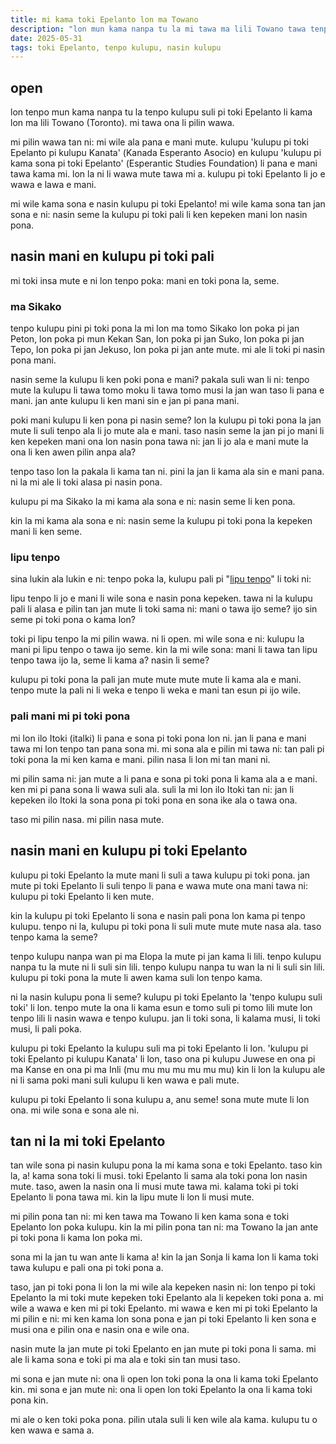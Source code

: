 ```yaml
---
title: mi kama toki Epelanto lon ma Towano
description: "lon mun kama nanpa tu la mi tawa ma lili Towano tawa tenpo kulupu pi toki Epelanto"
date: 2025-05-31
tags: toki Epelanto, tenpo kulupu, nasin kulupu
---
```


## open

lon tenpo mun kama nanpa tu la tenpo kulupu suli pi toki Epelanto li kama lon ma lili Towano (Toronto). mi tawa ona li pilin wawa. 

mi pilin wawa tan ni: mi wile ala pana e mani mute. kulupu 'kulupu pi toki Epelanto pi kulupu Kanata' (<span lang="eo">Kanada Esperanto Asocio</span>) en kulupu 'kulupu pi kama sona pi toki Epelanto' (<span lang="en">Esperantic Studies Foundation</span>) li pana e mani tawa kama mi. lon la ni li wawa mute tawa mi a. kulupu pi toki Epelanto li jo e wawa e lawa e mani. 

mi wile kama sona e nasin kulupu pi toki Epelanto! mi wile kama sona tan jan sona e ni: nasin seme la kulupu pi toki pali li ken kepeken mani lon nasin pona. 

## nasin mani en kulupu pi toki pali

mi toki insa mute e ni lon tenpo poka: mani en toki pona la, seme.

### ma Sikako

tenpo kulupu pini pi toki pona la mi lon ma tomo Sikako lon poka pi jan Peton, lon poka pi mun Kekan San, lon poka pi jan Suko, lon poka pi jan Tepo, lon poka pi jan Jekuso, lon poka pi jan ante mute. mi ale li toki pi nasin pona mani. 

nasin seme la kulupu li ken poki pona e mani? pakala suli wan li ni: tenpo mute la kulupu li tawa tomo moku li tawa tomo musi la jan wan taso li pana e mani. jan ante kulupu li ken mani sin e jan pi pana mani. 


poki mani kulupu li ken pona pi nasin seme? lon la kulupu pi toki pona la jan mute li suli tenpo ala li jo mute ala e mani. taso nasin seme la jan pi jo mani li ken kepeken mani ona lon nasin pona tawa ni: jan li jo ala e mani mute la ona li ken awen pilin anpa ala? 

tenpo taso lon la pakala li kama tan ni. pini la jan li kama ala sin e mani pana. ni la mi ale li toki alasa pi nasin pona. 

kulupu pi ma Sikako la mi kama ala sona e ni: nasin seme li ken pona.

kin la mi kama ala sona e ni: nasin seme la kulupu pi toki pona la kepeken mani li ken seme. 

### lipu tenpo

sina lukin ala lukin e ni: tenpo poka la, kulupu pali pi "[lipu tenpo]()" li toki ni: 

lipu tenpo li jo e mani li wile sona e nasin pona kepeken. tawa ni la kulupu pali li alasa e pilin tan jan mute li toki sama ni: mani o tawa ijo seme? ijo sin seme pi toki pona o kama lon?

toki pi lipu tenpo la mi pilin wawa. ni li open. mi wile sona e ni: kulupu la mani pi lipu tenpo o tawa ijo seme. kin la mi wile sona: mani li tawa tan lipu tenpo tawa ijo la, seme li kama a? nasin li seme?

kulupu pi toki pona la pali jan mute mute mute mute li kama ala e mani. tenpo mute la pali ni li weka e tenpo li weka e mani tan esun pi ijo wile. 

### pali mani mi pi toki pona

mi lon ilo Itoki (<span lang="en">italki</span>) li pana e sona pi toki pona lon ni. jan li pana e mani tawa mi lon tenpo tan pana sona mi. mi sona ala e pilin mi tawa ni: tan pali pi toki pona la mi ken kama e mani. pilin nasa li lon mi tan mani ni. 

mi pilin sama ni: jan mute a li pana e sona pi toki pona li kama ala a e mani. ken mi pi pana sona li wawa suli ala. suli la mi lon ilo Itoki tan ni: jan li kepeken ilo Itoki la sona pona pi toki pona en sona ike ala o tawa ona. 

taso mi pilin nasa. mi pilin nasa mute. 

## nasin mani en kulupu pi toki Epelanto

kulupu pi toki Epelanto la mute mani li suli a tawa kulupu pi toki pona. jan mute pi toki Epelanto li suli tenpo li pana e wawa mute ona mani tawa ni: kulupu pi toki Epelanto li ken mute. 

kin la kulupu pi toki Epelanto li sona e nasin pali pona lon kama pi tenpo kulupu. tenpo ni la, kulupu pi toki pona li suli mute mute mute nasa ala. taso tenpo kama la seme?

tenpo kulupu nanpa wan pi ma Elopa la mute pi jan kama li lili. tenpo kulupu nanpa tu la mute ni li suli sin lili. tenpo kulupu nanpa tu wan la ni li suli sin lili. kulupu pi toki pona la mute li awen kama suli lon tenpo kama. 

ni la nasin kulupu pona li seme? kulupu pi toki Epelanto la 'tenpo kulupu suli toki' li lon. tenpo mute la ona li kama esun e tomo suli pi tomo lili mute lon tenpo lili li nasin wawa e tenpo kulupu. jan li toki sona, li kalama musi, li toki musi, li pali poka. 

kulupu pi toki Epelanto la kulupu suli ma pi toki Epelanto li lon. 'kulupu pi toki Epelanto pi kulupu Kanata' li lon, taso ona pi kulupu Juwese en ona pi ma Kanse en ona pi ma Inli (mu mu mu mu mu mu mu) kin li lon la kulupu ale ni li sama poki mani suli kulupu li ken wawa e pali mute. 

kulupu pi toki Epelanto li sona kulupu a, anu seme! sona mute mute li lon ona. mi wile sona e sona ale ni. 

## tan ni la mi toki Epelanto

tan wile sona pi nasin kulupu pona la mi kama sona e toki Epelanto. taso kin la, a! kama sona toki li musi. toki Epelanto li sama ala toki pona lon nasin mute. taso, awen la nasin ona li musi mute tawa mi. kalama toki pi toki Epelanto li pona tawa mi. kin la lipu mute li lon li musi mute. 

mi pilin pona tan ni: mi ken tawa ma Towano li ken kama sona e toki Epelanto lon poka kulupu. kin la mi pilin pona tan ni: ma Towano la jan ante pi toki pona li kama lon poka mi. 

sona mi la jan tu wan ante li kama a! kin la jan Sonja li kama lon li kama toki tawa kulupu e pali ona pi toki pona a. 

taso, jan pi toki pona li lon la mi wile ala kepeken nasin ni: lon tenpo pi toki Epelanto la mi toki mute kepeken toki Epelanto ala li kepeken toki pona a. mi wile a wawa e ken mi pi toki Epelanto. mi wawa e ken mi pi toki Epelanto la mi pilin e ni: mi ken kama lon sona pona e jan pi toki Epelanto li ken sona e musi ona e pilin ona e nasin ona e wile ona. 

nasin mute la jan mute pi toki Epelanto en jan mute pi toki pona li sama. mi ale li kama sona e toki pi ma ala e toki sin tan musi taso.
 
mi sona e jan mute ni: ona li open lon toki pona la ona li kama toki Epelanto kin. 
mi sona e jan mute ni: ona li open lon toki Epelanto la ona li kama toki pona kin. 

mi ale o ken toki poka pona. pilin utala suli li ken wile ala kama. kulupu tu o ken wawa e sama a. 













